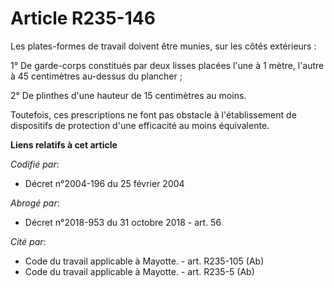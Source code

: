 # Article R235-146

Les plates-formes de travail doivent être munies, sur les côtés extérieurs :

1° De garde-corps constitués par deux lisses placées l'une à 1 mètre, l'autre à 45 centimètres au-dessus du plancher ;

2° De plinthes d'une hauteur de 15 centimètres au moins.

Toutefois, ces prescriptions ne font pas obstacle à l'établissement de dispositifs de protection d'une efficacité au moins
équivalente.

**Liens relatifs à cet article**

_Codifié par_:

  - Décret n°2004-196 du 25 février 2004

_Abrogé par_:

  - Décret n°2018-953 du 31 octobre 2018 - art. 56

_Cité par_:

  - Code du travail applicable à Mayotte. - art. R235-105 (Ab)
  - Code du travail applicable à Mayotte. - art. R235-5 (Ab)
